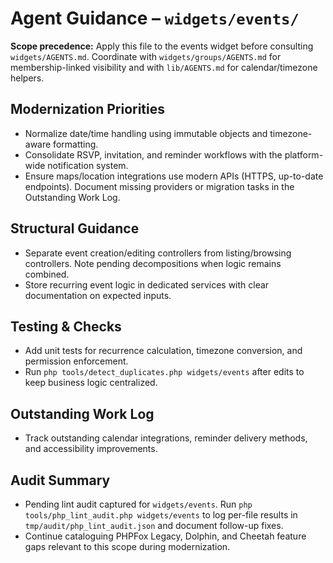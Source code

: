 # Agent Guidance – `widgets/events/`

**Scope precedence:** Apply this file to the events widget before consulting `widgets/AGENTS.md`.
Coordinate with `widgets/groups/AGENTS.md` for membership-linked visibility and with
`lib/AGENTS.md` for calendar/timezone helpers.

## Modernization Priorities
- Normalize date/time handling using immutable objects and timezone-aware formatting.
- Consolidate RSVP, invitation, and reminder workflows with the platform-wide notification system.
- Ensure maps/location integrations use modern APIs (HTTPS, up-to-date endpoints). Document missing
  providers or migration tasks in the Outstanding Work Log.

## Structural Guidance
- Separate event creation/editing controllers from listing/browsing controllers. Note pending
  decompositions when logic remains combined.
- Store recurring event logic in dedicated services with clear documentation on expected inputs.

## Testing & Checks
- Add unit tests for recurrence calculation, timezone conversion, and permission enforcement.
- Run `php tools/detect_duplicates.php widgets/events` after edits to keep business logic centralized.

## Outstanding Work Log
- Track outstanding calendar integrations, reminder delivery methods, and accessibility improvements.

## Audit Summary
- Pending lint audit captured for `widgets/events`. Run `php tools/php_lint_audit.php widgets/events` to log per-file results in `tmp/audit/php_lint_audit.json` and document follow-up fixes.
- Continue cataloguing PHPFox Legacy, Dolphin, and Cheetah feature gaps relevant to this scope during modernization.
